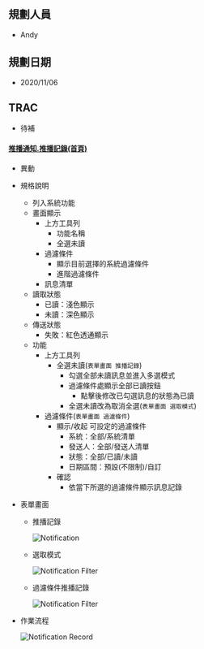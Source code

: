 ## <div id="user">規劃人員</div>
  * Andy

## <div id="updatedate">規劃日期</div>
  * 2020/11/06

## <div id="trac">TRAC</div>
  * 待補

#### [<div id="notification_log">推播通知.推播記錄<path>(首頁)</path></div>](README.md)
* 異動
* 規格說明
  * 列入系統功能
  * 畫面顯示
    * 上方工具列
      * 功能名稱
      * 全選未讀
    * 過濾條件
      * 顯示目前選擇的系統過濾條件
      * 進階過濾條件
    * 訊息清單
  * 讀取狀態
    * 已讀：淺色顯示
    * 未讀：深色顯示
  * 傳送狀態
    * 失敗：紅色透通顯示
  * 功能
    * 上方工具列
      * 全選未讀(`表單畫面 推播記錄`)
        * 勾選全部未讀訊息並進入多選模式
        * 過濾條件處顯示全部已讀按鈕
          * 點擊後修改已勾選訊息的狀態為已讀
        * 全選未讀改為取消全選(`表單畫面 選取模式`)
    * 過濾條件(`表單畫面 過濾條件`)
      * 顯示/收起 可設定的過濾條件
        * 系統：全部/系統清單
        * 發送人：全部/發送人清單
        * 狀態：全部/已讀/未讀
        * 日期區間：預設(不限制)/自訂
      * 確認
        * 依當下所選的過濾條件顯示訊息記錄
* 表單畫面
  * 推播記錄
  
    ![Notification](./image/notification.png)

  * 選取模式
  
    ![Notification Filter](./image/notification_filter_selected.png)
  * 過濾條件<path>推播記錄</path>
  
    ![Notification Filter](./image/notification_filter.png)

* 作業流程

  ![Notification Record](./image/workflow_record.png)

